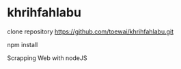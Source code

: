 # khrihfahlabu

clone repository
https://github.com/toewai/khrihfahlabu.git


npm install

Scrapping Web with nodeJS

